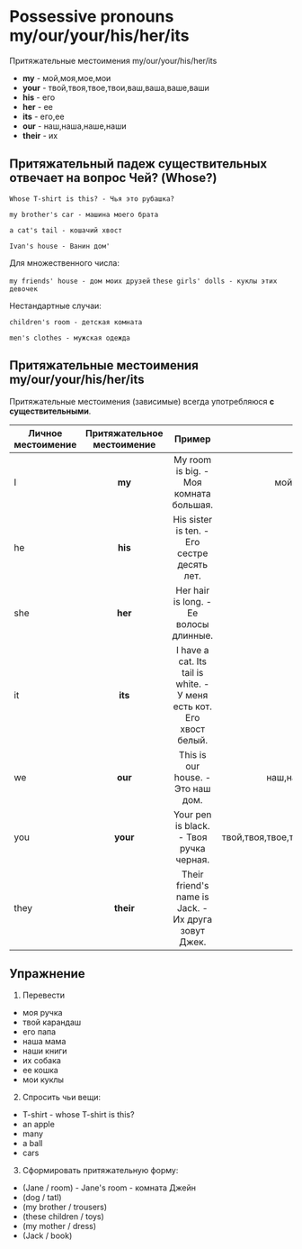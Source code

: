 # Possessive pronouns my/our/your/his/her/its

Притяжательные местоимения my/our/your/his/her/its

- **my** - мой,моя,мое,мои
- **your** - твой,твоя,твое,твои,ваш,ваша,ваше,ваши
- **his** - его
- **her** - ее
- **its** - его,ее
- **our** - наш,наша,наше,наши
- **their** - их

## Притяжательный падеж существительных отвечает на вопрос Чей? (Whose?)

`Whose T-shirt is this? - Чья это рубашка?`

`my brother's car - машина моего брата`

`a cat's tail - кошачий хвост`

`Ivan's house - Ванин дом'`

Для множественного числа:

`my friends' house - дом моих друзей`
`these girls' dolls - куклы этих девочек`

Нестандартные случаи:

`children's room - детская комната`

`men's clothes - мужская одежда`

## Притяжательные местоимения my/our/your/his/her/its

Притяжательные местоимения (зависимые) всегда употребляюся **с существительными**.

| Личное местоимение| Притяжательное местоимение|Пример| Перевод |
| ------------- |:-------------:|:-------------:|:-------------:|
| I| **my**|  My room is big. - Моя комната большая.| мой,моя,мое,мои | 
| he| **his**|  His sister is ten. - Его сестре десять лет.| его  | 
| she| **her**| Her hair is long. - Ее волосы длинные. | ее | 
| it| **its**| I have a cat. Its tail is white. - У меня есть кот. Его хвост белый. | его,ее | 
| we| **our**| This is our house. - Это наш дом.| наш,наша,наше,наши | 
| you| **your**| Your pen is black. - Твоя ручка черная. | твой,твоя,твое,твои,ваш,ваша,ваше,ваши | 
| they| **their**| Their friend's name is Jack. - Их друга зовут Джек. | их |


## Упражнение

1. Перевести
- моя ручка
- твой карандаш
- его папа
- наша мама
- наши книги
- их собака
- ее кошка
- мои куклы

2. Спросить чьи вещи:
- T-shirt - whose T-shirt is this?
- an apple
- many
- a ball
- cars

3. Сформировать притяжательную форму:
- (Jane / room) - Jane's room - комната Джейн
- (dog / tatl)
- (my brother / trousers)
- (these children / toys)
- (my mother / dress)
- (Jack / book)


